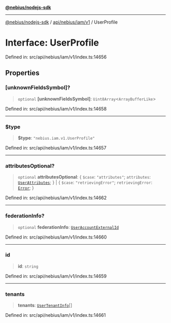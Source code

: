 [**@nebius/nodejs-sdk**](../../../../../README.md)

***

[@nebius/nodejs-sdk](../../../../../README.md) / [api/nebius/iam/v1](../README.md) / UserProfile

# Interface: UserProfile

Defined in: src/api/nebius/iam/v1/index.ts:14656

## Properties

### \[unknownFieldsSymbol\]?

> `optional` **\[unknownFieldsSymbol\]**: `Uint8Array`\<`ArrayBufferLike`\>

Defined in: src/api/nebius/iam/v1/index.ts:14658

***

### $type

> **$type**: `"nebius.iam.v1.UserProfile"`

Defined in: src/api/nebius/iam/v1/index.ts:14657

***

### attributesOptional?

> `optional` **attributesOptional**: \{ `$case`: `"attributes"`; `attributes`: [`UserAttributes`](UserAttributes.md); \} \| \{ `$case`: `"retrievingError"`; `retrievingError`: [`Error`](Error.md); \}

Defined in: src/api/nebius/iam/v1/index.ts:14662

***

### federationInfo?

> `optional` **federationInfo**: [`UserAccountExternalId`](UserAccountExternalId.md)

Defined in: src/api/nebius/iam/v1/index.ts:14660

***

### id

> **id**: `string`

Defined in: src/api/nebius/iam/v1/index.ts:14659

***

### tenants

> **tenants**: [`UserTenantInfo`](UserTenantInfo.md)[]

Defined in: src/api/nebius/iam/v1/index.ts:14661
